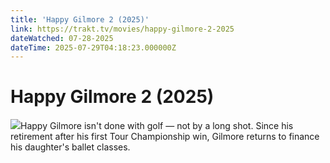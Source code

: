 ```yaml
---
title: 'Happy Gilmore 2 (2025)' 
link: https://trakt.tv/movies/happy-gilmore-2-2025
dateWatched: 07-28-2025
dateTime: 2025-07-29T04:18:23.000000Z
---
```

# Happy Gilmore 2 (2025)

![](https://walter-r2.trakt.tv/images/movies/001/024/811/fanarts/thumb/f29e475f08.jpg)Happy Gilmore isn't done with golf — not by a long shot. Since his retirement after his first Tour Championship win, Gilmore returns to finance his daughter's ballet classes.